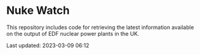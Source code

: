 # Nuke Watch

This repository includes code for retrieving the latest information available on the output of EDF nuclear power plants in the UK.

Last updated: 2023-03-09 06:12